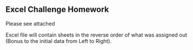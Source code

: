 ## Excel Challenge Homework
Please see attached

Excel file will contain sheets in the reverse order of what was assigned out (Bonus to the initial data from Left to Right).
